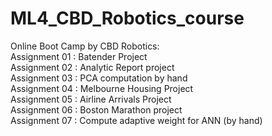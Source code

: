 # ML4_CBD_Robotics_course
Online Boot Camp by CBD Robotics: <br>
Assignment 01 : Batender Project  <br>
Assignment 02 : Analytic Report project <br>
Assignment 03 : PCA computation by hand <br>
Assignment 04 : Melbourne Housing Project <br>
Assignment 05 : Airline Arrivals Project<br>
Assignment 06 : Boston Marathon project<br>
Assignment 07 : Compute adaptive weight for ANN (by hand)<br>
